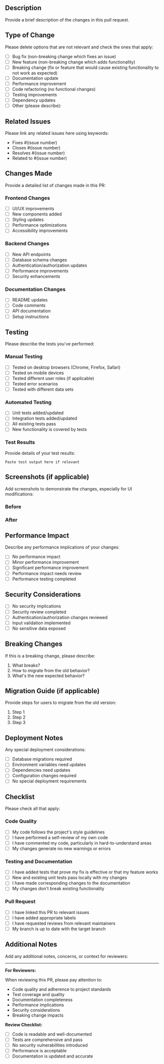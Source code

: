 ## Description

Provide a brief description of the changes in this pull request.

## Type of Change

Please delete options that are not relevant and check the ones that apply:

- [ ] Bug fix (non-breaking change which fixes an issue)
- [ ] New feature (non-breaking change which adds functionality)
- [ ] Breaking change (fix or feature that would cause existing functionality to not work as expected)
- [ ] Documentation update
- [ ] Performance improvement
- [ ] Code refactoring (no functional changes)
- [ ] Testing improvements
- [ ] Dependency updates
- [ ] Other (please describe):

## Related Issues

Please link any related issues here using keywords:
- Fixes #(issue number)
- Closes #(issue number)
- Resolves #(issue number)
- Related to #(issue number)

## Changes Made

Provide a detailed list of changes made in this PR:

### Frontend Changes
- [ ] UI/UX improvements
- [ ] New components added
- [ ] Styling updates
- [ ] Performance optimizations
- [ ] Accessibility improvements

### Backend Changes
- [ ] New API endpoints
- [ ] Database schema changes
- [ ] Authentication/authorization updates
- [ ] Performance improvements
- [ ] Security enhancements

### Documentation Changes
- [ ] README updates
- [ ] Code comments
- [ ] API documentation
- [ ] Setup instructions

## Testing

Please describe the tests you've performed:

### Manual Testing
- [ ] Tested on desktop browsers (Chrome, Firefox, Safari)
- [ ] Tested on mobile devices
- [ ] Tested different user roles (if applicable)
- [ ] Tested error scenarios
- [ ] Tested with different data sets

### Automated Testing
- [ ] Unit tests added/updated
- [ ] Integration tests added/updated
- [ ] All existing tests pass
- [ ] New functionality is covered by tests

### Test Results
Provide details of your test results:
```
Paste test output here if relevant
```

## Screenshots (if applicable)

Add screenshots to demonstrate the changes, especially for UI modifications:

### Before
<!-- Add screenshot of the old functionality -->

### After
<!-- Add screenshot of the new functionality -->

## Performance Impact

Describe any performance implications of your changes:
- [ ] No performance impact
- [ ] Minor performance improvement
- [ ] Significant performance improvement
- [ ] Performance impact needs review
- [ ] Performance testing completed

## Security Considerations

- [ ] No security implications
- [ ] Security review completed
- [ ] Authentication/authorization changes reviewed
- [ ] Input validation implemented
- [ ] No sensitive data exposed

## Breaking Changes

If this is a breaking change, please describe:
1. What breaks?
2. How to migrate from the old behavior?
3. What's the new expected behavior?

## Migration Guide (if applicable)

Provide steps for users to migrate from the old version:

1. Step 1
2. Step 2
3. Step 3

## Deployment Notes

Any special deployment considerations:
- [ ] Database migrations required
- [ ] Environment variables need updates
- [ ] Dependencies need updates
- [ ] Configuration changes required
- [ ] No special deployment requirements

## Checklist

Please check all that apply:

### Code Quality
- [ ] My code follows the project's style guidelines
- [ ] I have performed a self-review of my own code
- [ ] I have commented my code, particularly in hard-to-understand areas
- [ ] My changes generate no new warnings or errors

### Testing and Documentation
- [ ] I have added tests that prove my fix is effective or that my feature works
- [ ] New and existing unit tests pass locally with my changes
- [ ] I have made corresponding changes to the documentation
- [ ] My changes don't break existing functionality

### Pull Request
- [ ] I have linked this PR to relevant issues
- [ ] I have added appropriate labels
- [ ] I have requested reviews from relevant maintainers
- [ ] My branch is up to date with the target branch

## Additional Notes

Add any additional notes, concerns, or context for reviewers:

---

**For Reviewers:**

When reviewing this PR, please pay attention to:
- Code quality and adherence to project standards
- Test coverage and quality
- Documentation completeness
- Performance implications
- Security considerations
- Breaking change impacts

**Review Checklist:**
- [ ] Code is readable and well-documented
- [ ] Tests are comprehensive and pass
- [ ] No security vulnerabilities introduced
- [ ] Performance is acceptable
- [ ] Documentation is updated and accurate